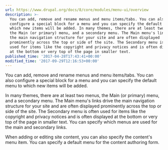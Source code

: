 ```yaml
---
url: https://www.drupal.org/docs/8/core/modules/menu-ui/overview
description: >-
  You can add, remove and rename menus and menu items/tabs. You can also
  configure a special block for a menu and you can specify the default menu to
  which new items will be added. In many themes, there are at least two menus,
  the Main (or primary) menu, and a secondary menu. The Main menu's links drive
  the main navigation structure for your site and are often displayed
  prominently across the top or side of the site. The Secondary menu is often
  used for items like the copyright and privacy notices and is often displayed
  at the bottom or very top of the page in smaller text.
published_time: '2017-04-28T17:43:41+00:00'
modified_time: '2017-09-29T12:16:53+00:00'
---
```

You can add, remove and rename menus and menu items/tabs. You can also configure a special block for a menu and you can specify the default menu to which new items will be added.

In many themes, there are at least two menus, the Main (or primary) menu, and a secondary menu. The Main menu's links drive the main navigation structure for your site and are often displayed prominently across the top or side of the site. The Secondary menu is often used for items like the copyright and privacy notices and is often displayed at the bottom or very top of the page in smaller text. You can specify which menus are used for the main and secondary links.

When adding or editing site content, you can also specify the content's menu item. You can specify a default menu for the content authoring form.
